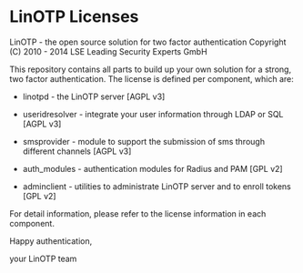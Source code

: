 LinOTP Licenses
===============

LinOTP - the open source solution for two factor authentication
  Copyright (C) 2010 - 2014 LSE Leading Security Experts GmbH


This repository contains all parts to build up your own solution
for a strong, two factor authentication. The license is defined
per component, which are:

 * linotpd        - the LinOTP server [AGPL v3]
 * useridresolver - integrate your user information through LDAP or SQL [AGPL v3]
 * smsprovider    - module to support the submission of sms through different channels [AGPL v3]

 * auth_modules   - authentication modules for Radius and PAM [GPL v2]
 * adminclient    - utilities to administrate LinOTP server and to enroll tokens [GPL v2]


For detail information, please refer to the license information in each component.


Happy authentication,

   your LinOTP team

